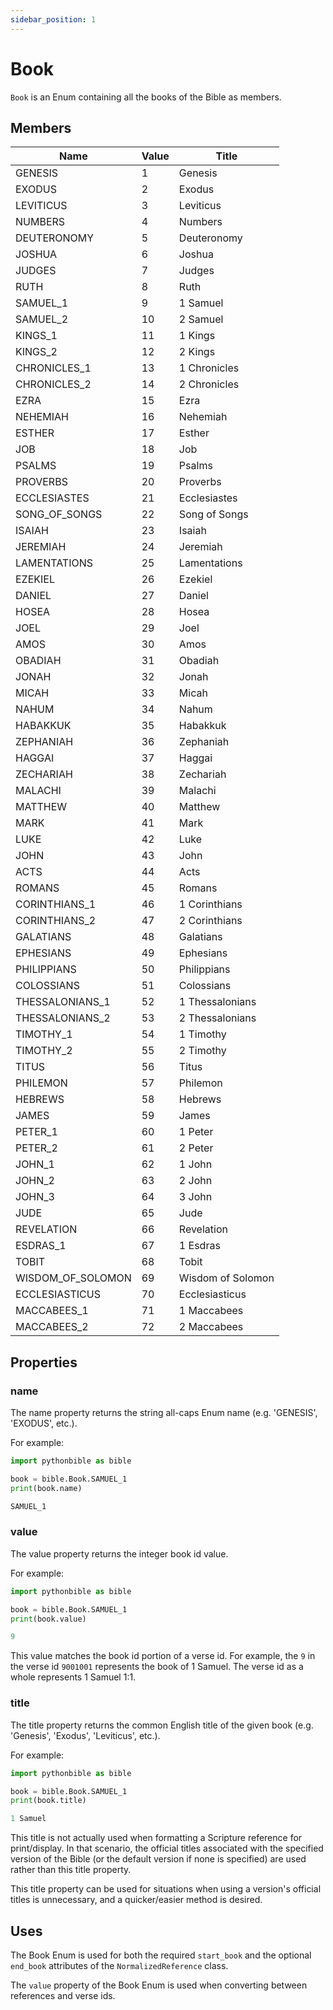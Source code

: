 ```yaml
---
sidebar_position: 1
---
```


# Book

``Book`` is an Enum containing all the books of the Bible as members.

## Members

| Name | Value | Title |
| ---- | ----- | ----- |
| GENESIS | 1 | Genesis |
| EXODUS | 2 | Exodus |
| LEVITICUS | 3 | Leviticus |
| NUMBERS | 4 | Numbers |
| DEUTERONOMY | 5 | Deuteronomy |
| JOSHUA | 6 | Joshua |
| JUDGES | 7 | Judges |
| RUTH | 8 | Ruth |
| SAMUEL_1 | 9 | 1 Samuel |
| SAMUEL_2 | 10 | 2 Samuel |
| KINGS_1 | 11 | 1 Kings |
| KINGS_2 | 12 | 2 Kings |
| CHRONICLES_1 | 13 | 1 Chronicles |
| CHRONICLES_2 | 14 | 2 Chronicles |
| EZRA | 15 | Ezra |
| NEHEMIAH | 16 | Nehemiah |
| ESTHER | 17 | Esther |
| JOB | 18 | Job |
| PSALMS | 19 | Psalms |
| PROVERBS | 20 | Proverbs |
| ECCLESIASTES | 21 | Ecclesiastes |
| SONG_OF_SONGS | 22 | Song of Songs |
| ISAIAH | 23 | Isaiah |
| JEREMIAH | 24 | Jeremiah |
| LAMENTATIONS | 25 | Lamentations |
| EZEKIEL | 26 | Ezekiel |
| DANIEL | 27 | Daniel |
| HOSEA | 28 | Hosea |
| JOEL | 29 | Joel |
| AMOS | 30 | Amos |
| OBADIAH | 31 | Obadiah |
| JONAH | 32 | Jonah |
| MICAH | 33 | Micah |
| NAHUM | 34 | Nahum |
| HABAKKUK | 35 | Habakkuk |
| ZEPHANIAH | 36 | Zephaniah |
| HAGGAI | 37 | Haggai |
| ZECHARIAH | 38 | Zechariah |
| MALACHI | 39 | Malachi |
| MATTHEW | 40 | Matthew |
| MARK | 41 | Mark |
| LUKE | 42 | Luke |
| JOHN | 43 | John |
| ACTS | 44 | Acts |
| ROMANS | 45 | Romans |
| CORINTHIANS_1 | 46 | 1 Corinthians |
| CORINTHIANS_2 | 47 | 2 Corinthians |
| GALATIANS | 48 | Galatians |
| EPHESIANS | 49 | Ephesians |
| PHILIPPIANS | 50 | Philippians |
| COLOSSIANS | 51 | Colossians |
| THESSALONIANS_1 | 52 | 1 Thessalonians |
| THESSALONIANS_2 | 53 | 2 Thessalonians |
| TIMOTHY_1 | 54 | 1 Timothy |
| TIMOTHY_2 | 55 | 2 Timothy |
| TITUS | 56 | Titus |
| PHILEMON | 57 | Philemon |
| HEBREWS | 58 | Hebrews |
| JAMES | 59 | James |
| PETER_1 | 60 | 1 Peter |
| PETER_2 | 61 | 2 Peter |
| JOHN_1 | 62 | 1 John |
| JOHN_2 | 63 | 2 John |
| JOHN_3 | 64 | 3 John |
| JUDE | 65 | Jude |
| REVELATION | 66 | Revelation |
| ESDRAS_1 | 67 | 1 Esdras |
| TOBIT | 68 | Tobit |
| WISDOM_OF_SOLOMON | 69 | Wisdom of Solomon |
| ECCLESIASTICUS | 70 | Ecclesiasticus |
| MACCABEES_1 | 71 | 1 Maccabees |
| MACCABEES_2 | 72 | 2 Maccabees |

## Properties

### name

The name property returns the string all-caps Enum name (e.g. 'GENESIS', 'EXODUS', etc.).

For example:

```python title="Code"
import pythonbible as bible

book = bible.Book.SAMUEL_1
print(book.name)
```

```python title="Result"
SAMUEL_1
```

### value

The value property returns the integer book id value.

For example:

```python title="Code"
import pythonbible as bible

book = bible.Book.SAMUEL_1
print(book.value)
```

```python title="Result"
9
```

This value matches the book id portion of a verse id. For example, the ``9`` in the verse id ``9001001`` represents the book of 1 Samuel. The verse id as a whole represents 1 Samuel 1:1.

### title

The title property returns the common English title of the given book (e.g. 'Genesis', 'Exodus', 'Leviticus', etc.).

For example:

```python title="Code"
import pythonbible as bible

book = bible.Book.SAMUEL_1
print(book.title)
```

```python title="Result"
1 Samuel
```

This title is not actually used when formatting a Scripture reference for print/display. In that scenario, the official titles associated with the specified version of the Bible (or the default version if none is specified) are used rather than this title property.

This title property can be used for situations when using a version's official titles is unnecessary, and a quicker/easier method is desired.

## Uses

The Book Enum is used for both the required ``start_book`` and the optional ``end_book`` attributes of the ``NormalizedReference`` class.

The ``value`` property of the Book Enum is used when converting between references and verse ids.